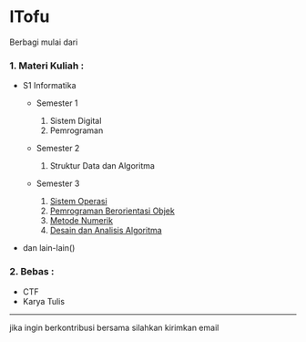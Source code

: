 # ITofu
Berbagi mulai dari 

### 1. Materi Kuliah :

* S1 Informatika

   - Semester 1
      1. Sistem Digital
      2. Pemrograman
   
   - Semester 2
      1. Struktur Data dan Algoritma
   
   - Semester 3
      1. [Sistem Operasi](https://github.com/syahrolus/ITofu/tree/main/Materi_Kuliah/S1-Informatika/Semester_3/Sistem_Operasi)
      2. [Pemrograman Berorientasi Objek](https://github.com/syahrolus/ITofu/tree/main/Materi_Kuliah/S1-Informatika/Semester_3/PBO)
      3. [Metode Numerik](https://github.com/syahrolus/ITofu/tree/main/Materi_Kuliah/S1-Informatika/Semester_3/Metode_Numerik)
      4. [Desain dan Analisis Algoritma](https://github.com/syahrolus/ITofu/tree/main/Materi_Kuliah/S1-Informatika/Semester_3/DAA)

* dan lain-lain()

### 2. Bebas :
* CTF
* Karya Tulis
  
  
___
jika ingin berkontribusi bersama silahkan kirimkan email
